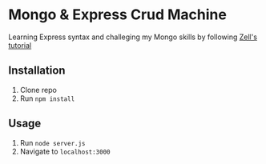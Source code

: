 # Mongo & Express Crud Machine

Learning Express syntax and challeging my Mongo skills by following
[Zell's tutorial](https://zellwk.com/blog/crud-express-mongodb/)

## Installation

1. Clone repo
2. Run `npm install`

## Usage

1. Run `node server.js`
2. Navigate to `localhost:3000`
